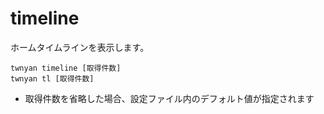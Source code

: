 # timeline

ホームタイムラインを表示します。

```
twnyan timeline [取得件数]
twnyan tl [取得件数]
```

- 取得件数を省略した場合、設定ファイル内のデフォルト値が指定されます
